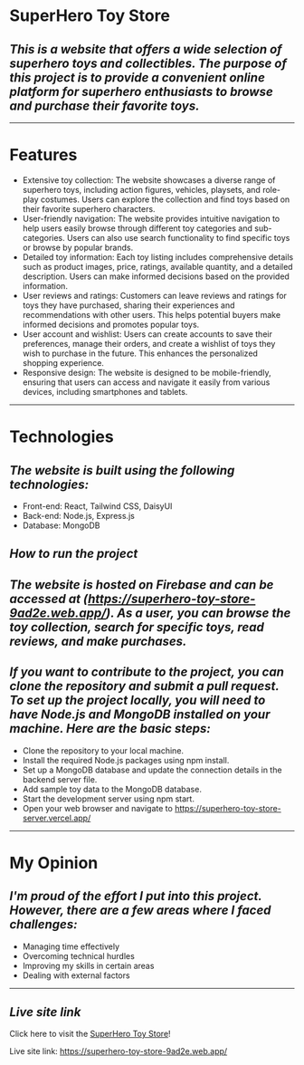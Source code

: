 # **SuperHero Toy Store**
## _This is a website that offers a wide selection of superhero toys and collectibles. The purpose of this project is to provide a convenient online platform for superhero enthusiasts to browse and purchase their favorite toys._
---
# **Features**
* Extensive toy collection: The website showcases a diverse range of superhero toys, including action figures, vehicles, playsets, and role-play costumes. Users can explore the collection and find toys based on their favorite superhero characters.
* User-friendly navigation: The website provides intuitive navigation to help users easily browse through different toy categories and sub-categories. Users can also use search functionality to find specific toys or browse by popular brands.
* Detailed toy information: Each toy listing includes comprehensive details such as product images, price, ratings, available quantity, and a detailed description. Users can make informed decisions based on the provided information.
* User reviews and ratings: Customers can leave reviews and ratings for toys they have purchased, sharing their experiences and recommendations with other users. This helps potential buyers make informed decisions and promotes popular toys.
* User account and wishlist: Users can create accounts to save their preferences, manage their orders, and create a wishlist of toys they wish to purchase in the future. This enhances the personalized shopping experience.
* Responsive design: The website is designed to be mobile-friendly, ensuring that users can access and navigate it easily from various devices, including smartphones and tablets.
---
# **Technologies**
## _The website is built using the following technologies:_
* Front-end: React, Tailwind CSS, DaisyUI
* Back-end: Node.js, Express.js
* Database: MongoDB

## _How to run the project_
## _The website is hosted on Firebase and can be accessed at (https://superhero-toy-store-9ad2e.web.app/). As a user, you can browse the toy collection, search for specific toys, read reviews, and make purchases._
## _If you want to contribute to the project, you can clone the repository and submit a pull request. To set up the project locally, you will need to have Node.js and MongoDB installed on your machine. Here are the basic steps:_
* Clone the repository to your local machine.
* Install the required Node.js packages using npm install.
* Set up a MongoDB database and update the connection details in the backend server file.
* Add sample toy data to the MongoDB database.
* Start the development server using npm start.
* Open your web browser and navigate to https://superhero-toy-store-server.vercel.app/
---
# **My Opinion**
## _I'm proud of the effort I put into this project. However, there are a few areas where I faced challenges:_
* Managing time effectively
* Overcoming technical hurdles
* Improving my skills in certain areas
* Dealing with external factors
---
## _**Live site link**_
Click here to visit the [SuperHero Toy Store](https://superhero-toy-store-9ad2e.web.app/)!

Live site link: https://superhero-toy-store-9ad2e.web.app/
